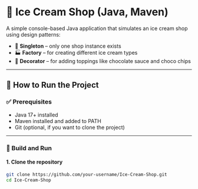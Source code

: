 # 🍦 Ice Cream Shop (Java, Maven)

A simple console-based Java application that simulates an ice cream shop using design patterns:
- 🧱 **Singleton** – only one shop instance exists
- 🏭 **Factory** – for creating different ice cream types
- 🎨 **Decorator** – for adding toppings like chocolate sauce and choco chips

---

## 🚀 How to Run the Project

### ✅ Prerequisites

- Java 17+ installed
- Maven installed and added to PATH
- Git (optional, if you want to clone the project)

---

### 🔧 Build and Run

#### 1. Clone the repository
```bash
git clone https://github.com/your-username/Ice-Cream-Shop.git
cd Ice-Cream-Shop

